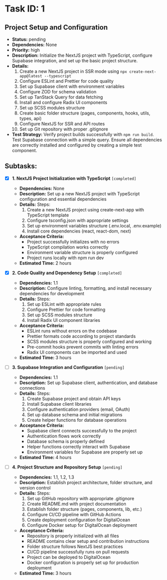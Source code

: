 # Task ID: 1

## Project Setup and Configuration

- **Status:** pending
- **Dependencies:** None
- **Priority:** high
- **Description:** Initialize the NextJS project with TypeScript, configure Supabase integration, and set up the basic project structure.
- **Details:**
  1. Create a new NextJS project in SSR mode using `npx create-next-app@latest --typescript`
  2. Configure ESLint and Prettier for code quality
  3. Set up Supabase client with environment variables
  4. Configure ZOD for schema validation
  5. Set up TanStack Query for data fetching
  6. Install and configure Radix UI components
  7. Set up SCSS modules structure
  8. Create basic folder structure (pages, components, hooks, utils, types, api)
  9. Configure NextJS for SSR and API routes
  10. Set up Git repository with proper .gitignore
- **Test Strategy:**
  Verify project builds successfully with `npm run build`. Test Supabase connection with a simple query. Ensure all dependencies are correctly installed and configured by creating a simple test component.

## Subtasks:

- [x] **1. NextJS Project Initialization with TypeScript** `[completed]`

  - **Dependencies:** None
  - **Description:** Set up a new NextJS project with TypeScript configuration and essential dependencies
  - **Details:**
    Steps:
    1. Create a new NextJS project using create-next-app with TypeScript template
    2. Configure tsconfig.json with appropriate settings
    3. Set up environment variables structure (.env.local, .env.example)
    4. Install core dependencies (react, react-dom, next)
  - **Acceptance Criteria:**
    - Project successfully initializes with no errors
    - TypeScript compilation works correctly
    - Environment variable structure is properly configured
    - Project runs locally with npm run dev
  - **Estimated Time:** 2 hours

- [x] **2. Code Quality and Dependency Setup** `[completed]`

  - **Dependencies:** 1.1
  - **Description:** Configure linting, formatting, and install necessary dependencies for development
  - **Details:**
    Steps:
    1. Set up ESLint with appropriate rules
    2. Configure Prettier for code formatting
    3. Set up SCSS modules structure
    4. Install Radix UI component libraries
  - **Acceptance Criteria:**
    - ESLint runs without errors on the codebase
    - Prettier formats code according to project standards
    - SCSS modules structure is properly configured and working
    - Pre-commit hooks prevent commits with linting errors
    - Radix UI components can be imported and used
  - **Estimated Time:** 3 hours

- [ ] **3. Supabase Integration and Configuration** `[pending]`

  - **Dependencies:** 1.1
  - **Description:** Set up Supabase client, authentication, and database connections
  - **Details:**
    Steps:
    1. Create Supabase project and obtain API keys
    2. Install Supabase client libraries
    3. Configure authentication providers (email, OAuth)
    4. Set up database schema and initial migrations
    5. Create helper functions for database operations
  - **Acceptance Criteria:**
    - Supabase client connects successfully to the project
    - Authentication flows work correctly
    - Database schema is properly defined
    - Helper functions correctly interact with Supabase
    - Environment variables for Supabase are properly set up
  - **Estimated Time:** 4 hours

- [ ] **4. Project Structure and Repository Setup** `[pending]`
  - **Dependencies:** 1.1, 1.2, 1.3
  - **Description:** Establish project architecture, folder structure, and version control
  - **Details:**
    Steps:
    1. Set up GitHub repository with appropriate .gitignore
    2. Create README.md with project documentation
    3. Establish folder structure (pages, components, lib, etc.)
    4. Configure CI/CD pipeline with GitHub Actions
    5. Create deployment configuration for DigitalOcean
    6. Configure Docker setup for DigitalOcean deployment
  - **Acceptance Criteria:**
    - Repository is properly initialized with all files
    - README contains clear setup and contribution instructions
    - Folder structure follows NextJS best practices
    - CI/CD pipeline successfully runs on pull requests
    - Project can be deployed to DigitalOcean
    - Docker configuration is properly set up for production deployment
  - **Estimated Time:** 3 hours
